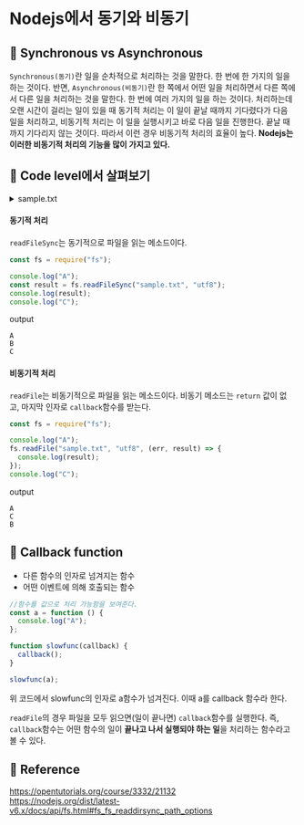 # Nodejs에서 동기와 비동기

## 🍞 Synchronous vs Asynchronous

`Synchronous(동기)`란 일을 순차적으로 처리하는 것을 말한다. 한 번에 한 가지의 일을 하는 것이다. 반면, `Asynchronous(비동기)`란 한 쪽에서 어떤 일을 처리하면서 다른 쪽에서 다른 일을 처리하는 것을 말한다. 한 번에 여러 가지의 일을 하는 것이다. 처리하는데 오랜 시간이 걸리는 일이 있을 때 동기적 처리는 이 일이 끝날 때까지 기다렸다가 다음 일을 처리하고, 비동기적 처리는 이 일을 실행시키고 바로 다음 일을 진행한다. 끝날 때까지 기다리지 않는 것이다. 따라서 이런 경우 비동기적 처리의 효율이 높다. **Nodejs는 이러한 비동기적 처리의 기능을 많이 가지고 있다.**

## 🍞 Code level에서 살펴보기

<details>
<summary>sample.txt</summary>

```
B
```

</details>

#### 동기적 처리

`readFileSync`는 동기적으로 파일을 읽는 메소드이다.

```javascript
const fs = require("fs");

console.log("A");
const result = fs.readFileSync("sample.txt", "utf8");
console.log(result);
console.log("C");
```

output

```
A
B
C
```

#### 비동기적 처리

`readFile`는 비동기적으로 파일을 읽는 메소드이다. 비동기 메소드는 `return` 값이 없고, 마지막 인자로 `callback`함수를 받는다.

```javascript
const fs = require("fs");

console.log("A");
fs.readFile("sample.txt", "utf8", (err, result) => {
  console.log(result);
});
console.log("C");
```

output

```
A
C
B
```

## 🍞 Callback function

- 다른 함수의 인자로 넘겨지는 함수
- 어떤 이벤트에 의해 호출되는 함수

```javascript
//함수를 값으로 처리 가능함을 보여준다.
const a = function () {
  console.log("A");
};

function slowfunc(callback) {
  callback();
}

slowfunc(a);
```

위 코드에서 slowfunc의 인자로 a함수가 넘겨진다. 이때 a를 callback 함수라 한다. <br>

`readFile`의 경우 파일을 모두 읽으면(일이 끝나면) `callback`함수를 실행한다. 즉, `callback`함수는 어떤 함수의 일이 **끝나고 나서 실행되야 하는 일**을 처리하는 함수라고 볼 수 있다.

## 📌 Reference

https://opentutorials.org/course/3332/21132<br>
https://nodejs.org/dist/latest-v6.x/docs/api/fs.html#fs_fs_readdirsync_path_options<br>
